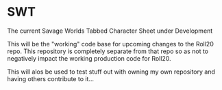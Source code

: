 # SWT
The current Savage Worlds Tabbed Character Sheet under Development

This will be the "working" code base for upcoming changes to the Roll20 repo.  This repository is completely separate from that repo so as not to negatively impact the working production code for Roll20.

This will alos be used to test stuff out with owning my own repository and having others contribute to it...